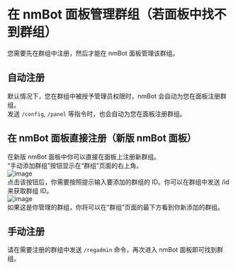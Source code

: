 # 在 nmBot 面板管理群组（若面板中找不到群组）
您需要先在群组中注册，然后才能在 nmBot 面板管理该群组。
## 自动注册
默认情况下，您在群组中被授予管理员权限时，nmBot 会自动为您在面板注册群组。  
发送 `/config`, `/panel` 等指令时，也会自动为您在面板注册群组。
## 在 nmBot 面板直接注册（新版 nmBot 面板）
在新版 nmBot 面板中你可以直接在面板上注册新群组。  
“手动添加群组”按钮显示在“群组”页面的右上角。  
![image](https://github.com/nm-Team/Support/assets/55237525/00486fd9-719d-44aa-a7fd-24cc80a471ec)  
点击该按钮后，你需要按照提示输入要添加的群组的 ID。你可以在群组中发送 /id 来获取群组 ID。  
![image](https://github.com/nm-Team/Support/assets/55237525/e6adedeb-1a63-4529-8173-f408b43a0790)  
如果这是你管理的群组，你将可以在“群组”页面的最下方看到你新添加的群组。
## 手动注册
请在需要注册的群组中发送 <code>/regadmin</code> 命令，再次进入 nmBot 面板即可找到群组。
